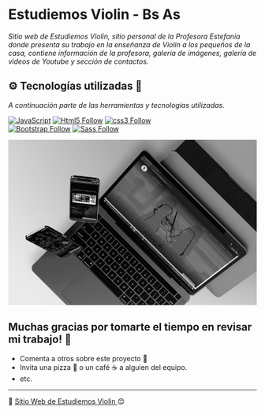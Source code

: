 # Estudiemos Violin - Bs As

_Sitio web de Estudiemos Violin, sitio personal de la Profesora Estefania donde presenta su trabajo en la enseñanza de Violin a los pequeños de la casa, contiene información de la profesora, galería de imágenes, galería de videos de Youtube y 
sección de contactos._

## ⚙️ Tecnologías utilizadas 🚀

_A continuación parte de las herramientas y tecnologías utilizadas._

[![JavaScript](https://img.shields.io/badge/JavaScript-F7DF1E?style=for-the-badge&logo=javascript&logoColor=white&labelColor=101010)](#)
[![Html5 Follow](https://img.shields.io/badge/HTML5-E34F26?style=for-the-badge&logo=html5&logoColor=white&labelColor=101010)](#)
[![css3 Follow](https://img.shields.io/badge/CSS3-1572B6?style=for-the-badge&logo=css3&logoColor=white&labelColor=101010)](#)
</br>
[![Bootstrap Follow](https://img.shields.io/badge/Bootstrap-563D7C?style=for-the-badge&logo=bootstrap&logoColor=white&labelColor=101010)](#)
[![Sass Follow](https://img.shields.io/badge/Sass-bf4080?style=for-the-badge&logo=sass&logoColor=white&labelColor=101010)](#)



![EstudiemosViolin](https://github.com/DanielRomero1040/Estudiemos-Violin/blob/main/image/MockupEstudiemosViolin.png)


## Muchas gracias por tomarte el tiempo en revisar mi trabajo! 🎁

* Comenta a otros sobre este proyecto 📢
* Invita una pizza 🍕 o un café ☕ a alguien del equipo. 
* etc.


---
📌 [Sitio Web de Estudiemos Violin ](https://danielromero1040.github.io/Estudiemos-Violin/) 😊


